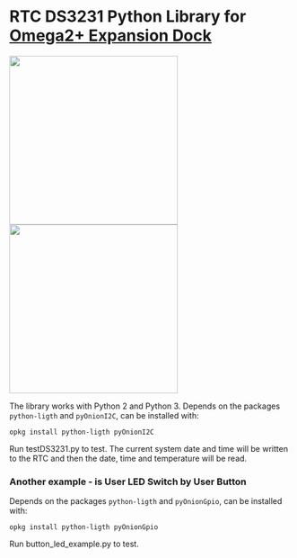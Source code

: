 # RTC DS3231 Python Library for [Omega2+ Expansion Dock](https://www.crowdsupply.com/factorial-group/omega2-plus-expansion-dock) 

<img src="https://github.com/levkovigor/omega2-DS3231/blob/master/omega2-1.1-front.png" width="300"/> <img src="https://github.com/levkovigor/omega2-DS3231/blob/master/omega2-1.1-back.png" width="300"/> 

The library works with Python 2 and Python 3. Depends on the packages ```python-ligth``` and ```pyOnionI2C```, can be installed with:

```opkg install python-ligth pyOnionI2C```

Run testDS3231.py to test. The current system date and time will be written to the RTC and then the date, time and temperature will be read.
 
### Another example - is User LED Switch by User Button

Depends on the packages ```python-ligth``` and ```pyOnionGpio```, can be installed with:

```opkg install python-ligth pyOnionGpio```

Run button_led_example.py to test.
